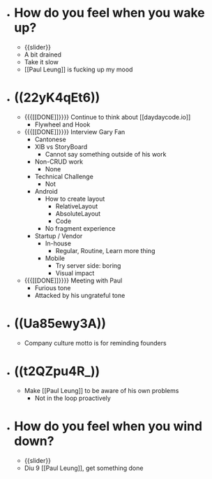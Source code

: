 - # How do you feel when you wake up?
    - {{slider}}
    - A bit drained
    - Take it slow
    - [[Paul Leung]] is fucking up my mood
- # ((22yK4qEt6))
    - {{{[[DONE]]}}}} Continue to think about [[daydaycode.io]]
        - Flywheel and Hook
    - {{{[[DONE]]}}}} Interview Gary Fan
        - Cantonese
        - XIB vs StoryBoard
            - Cannot say something outside of his work
        - Non-CRUD work
            - None
        - Technical Challenge
            - Not
        - Android
            - How to create layout
                - RelativeLayout
                - AbsoluteLayout
                - Code
            - No fragment experience
        - Startup / Vendor
            - In-house
                - Regular, Routine, Learn more thing
            - Mobile
                - Try server side: boring
                - Visual impact
    - {{{[[DONE]]}}}} Meeting with Paul
        - Furious tone
        - Attacked by his ungrateful tone
- # ((Ua85ewy3A))
    - Company culture motto is for reminding founders
- # ((t2QZpu4R_))
    - Make [[Paul Leung]] to be aware of his own problems
        - Not in the loop proactively
- # How do you feel when you wind down?
    - {{slider}}
    - Diu 9 [[Paul Leung]], get something done
